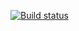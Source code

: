 [![Build status](https://ci.appveyor.com/api/projects/status/e28c8o662513tak4/branch/main?svg=true)](https://ci.appveyor.com/project/Anastasiia86/ordercard/branch/main)